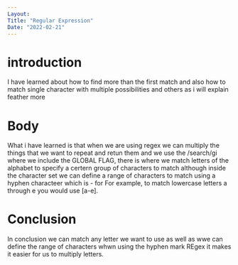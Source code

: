 ```yaml
---
Layout:
Title: "Regular Expression"
Date: "2022-02-21"
---
```


# introduction

I have learned about how to find more than the first match and also how to match single character with multiple possibilities and others as i will explain feather more 

# Body

What i have learned is that when we are using regex we can multiply the things that we want to repeat and retun them and we use the /search/gi where we include the GLOBAL FLAG, there is where we match letters of the alphabet to specify a certern group of characters to match  although inside the character set we can define a range of characters to match using a hyphen characteer which is - for For example, to match lowercase letters a through e you would use [a-e]. 

# Conclusion 

In conclusion we can match any letter we want to use as well as wwe can define the  range of characters whwn using the hyphen mark REgex it makes it easier for us to multiply letters. 
